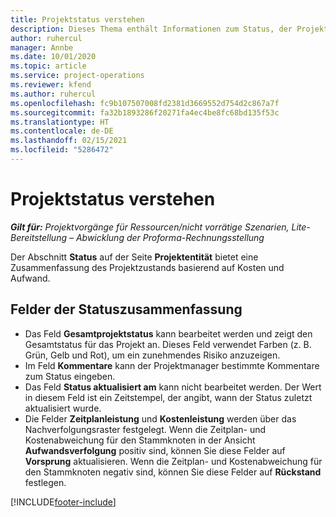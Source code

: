 ```yaml
---
title: Projektstatus verstehen
description: Dieses Thema enthält Informationen zum Status, der Projekten in Dynamics 365 Project Operations zugewiesen wurde.
author: ruhercul
manager: Annbe
ms.date: 10/01/2020
ms.topic: article
ms.service: project-operations
ms.reviewer: kfend
ms.author: ruhercul
ms.openlocfilehash: fc9b107507008fd2381d3669552d754d2c867a7f
ms.sourcegitcommit: fa32b1893286f20271fa4ec4be8fc68bd135f53c
ms.translationtype: HT
ms.contentlocale: de-DE
ms.lasthandoff: 02/15/2021
ms.locfileid: "5286472"
---
```

# <a name="understand-project-status"></a>Projektstatus verstehen

_**Gilt für:** Projektvorgänge für Ressourcen/nicht vorrätige Szenarien, Lite-Bereitstellung – Abwicklung der Proforma-Rechnungsstellung_


Der Abschnitt **Status** auf der Seite **Projektentität** bietet eine Zusammenfassung des Projektzustands basierend auf Kosten und Aufwand.


## <a name="status-summary-fields"></a>Felder der Statuszusammenfassung

- Das Feld **Gesamtprojektstatus** kann bearbeitet werden und zeigt den Gesamtstatus für das Projekt an. Dieses Feld verwendet Farben (z. B. Grün, Gelb und Rot), um ein zunehmendes Risiko anzuzeigen. 
- Im Feld **Kommentare** kann der Projektmanager bestimmte Kommentare zum Status eingeben. 
- Das Feld **Status aktualisiert am** kann nicht bearbeitet werden. Der Wert in diesem Feld ist ein Zeitstempel, der angibt, wann der Status zuletzt aktualisiert wurde.
- Die Felder **Zeitplanleistung** und **Kostenleistung** werden über das Nachverfolgungsraster festgelegt. Wenn die Zeitplan- und Kostenabweichung für den Stammknoten in der Ansicht **Aufwandsverfolgung** positiv sind, können Sie diese Felder auf **Vorsprung** aktualisieren. Wenn die Zeitplan- und Kostenabweichung für den Stammknoten negativ sind, können Sie diese Felder auf **Rückstand** festlegen.


[!INCLUDE[footer-include](../includes/footer-banner.md)]